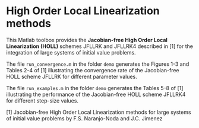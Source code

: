 # High Order Local Linearization methods

This Matlab toolbox provides the <strong>Jacobian-free High Order Local Linearization (HOLL)</strong> schemes JFLLRK and JFLLRK4 described in [1] for the integration of large systems of initial value problems.

The file `run_convergence.m` in the folder `demo` generates the Figures 1-3 and Tables 2-4 of [1] illustrating the convergence rate of the Jacobian-free HOLL scheme JFLLRK for different parameter values.

The file `run_examples.m` in the folder `demo` generates the Tables 5-8 of [1] illustrating the performance of the Jacobian-free HOLL scheme JFLLRK4 for different step-size values.

[1] Jacobian-free High Order Local Linearization methods for large systems of initial value problems
    by F.S. Naranjo-Noda and J.C. Jimenez
